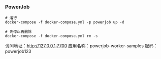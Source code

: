 ### PowerJob

```shell
# 运行
docker-compose -f docker-compose.yml -p powerjob up -d

# 先停止再删除
docker-compose -f docker-compose.yml rm -s
```

访问地址：http://127.0.0.1:7700
应用名称：powerjob-worker-samples
密码：powerjob123
